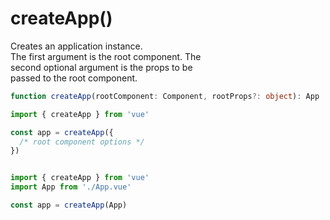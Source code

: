 # createApp()  

Creates an application instance.  
The first argument is the root component. The  
second optional argument is the props to be  
passed to the root component.  

```ts
function createApp(rootComponent: Component, rootProps?: object): App
```

```js
import { createApp } from 'vue'

const app = createApp({
  /* root component options */
})


import { createApp } from 'vue'
import App from './App.vue'

const app = createApp(App)
```
